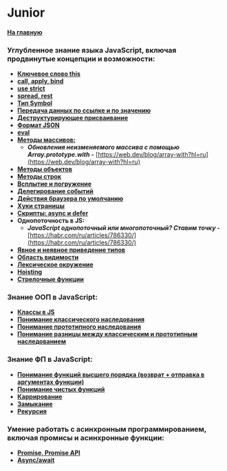 # Junior

#### [На главную](../JS_TS.md)

### Углубленное знание языка JavaScript, включая продвинутые концепции и возможности:

- [**Ключевое слово this**](https://habr.com/ru/company/ruvds/blog/419371/)
- [**call, apply, bind**](https://learn.javascript.ru/call-apply-decorators)
- [**use strict**](https://developer.mozilla.org/ru/docs/Web/JavaScript/Reference/Strict_mode/Transitioning_to_strict_mode)
- [**spread, rest**](http://jsraccoon.ru/es6-spread-rest)
- [**Тип Symbol**](https://habr.com/ru/company/ruvds/blog/444340/)
- [**Передача данных по ссылке и по значению**](https://studyjavascript.blogspot.com/2019/02/blog-post.html)
- [**Деструктурирующее присваивание**](https://learn.javascript.ru/destructuring-assignment)
- [**Формат JSON**](https://learn.javascript.ru/json)
- [**eval**](https://learn.javascript.ru/eval)
- [**Методы массивов:**](https://developer.mozilla.org/ru/docs/Web/JavaScript/Reference/Global_Objects/Array)
  - **_Обновления неизменяемого массива с помощью Array.prototype.with -_** [https://web.dev/blog/array-with?hl=ru](https://web.dev/blog/array-with?hl=ru)
- [**Методы объектов**](https://developer.mozilla.org/ru/docs/Web/JavaScript/Reference/Global_Objects/Object)
- [**Методы строк**](https://developer.mozilla.org/ru/docs/Web/JavaScript/Reference/Global_Objects/String)
- [**Всплытие и погружение**](https://learn.javascript.ru/bubbling-and-capturing)
- [**Делегирование событий**](https://learn.javascript.ru/event-delegation)
- [**Действия браузера по умолчанию**](https://learn.javascript.ru/default-browser-action)
- [**Хуки страницы**](https://learn.javascript.ru/onload-ondomcontentloaded)
- [**Скрипты: async и defer**](https://learn.javascript.ru/script-async-defer)
- **Однопоточность в JS:**
  - **_JavaScript однопоточный или многопоточный? Ставим точку -_** [https://habr.com/ru/articles/786330/](https://habr.com/ru/articles/786330/)
- [**Явное и неявное приведение типов**](https://habr.com/ru/companies/ruvds/articles/347866/)
- [**Область видимости**](https://habr.com/ru/articles/517338/)
- [**Лексическое окружение**](https://www.notion.so/Host-Realm-Environment-1e46c4a5a8dc43eeb7f60518c4092212?pvs=21)
- [**Hoisting**](https://www.notion.so/hoisting-42a965b55a5f40f4adec7a398f2b02f7?pvs=21)
- [**Стрелочные функции**](https://developer.mozilla.org/ru/docs/Web/JavaScript/Reference/Functions/Arrow_functions)

### Знание ООП в JavaScript:

- [**Классы в JS**](https://learn.javascript.ru/classes)
- [**Понимание классического наследования**](<https://ru.wikipedia.org/wiki/%D0%9D%D0%B0%D1%81%D0%BB%D0%B5%D0%B4%D0%BE%D0%B2%D0%B0%D0%BD%D0%B8%D0%B5_(%D0%BF%D1%80%D0%BE%D0%B3%D1%80%D0%B0%D0%BC%D0%BC%D0%B8%D1%80%D0%BE%D0%B2%D0%B0%D0%BD%D0%B8%D0%B5)>)
- [**Понимание прототипного наследования**](https://developer.mozilla.org/ru/docs/Web/JavaScript/Inheritance_and_the_prototype_chain)
- [**Понимание разницы между классическим и прототипным наследованием**](https://webdevblog.ru/chem-prototipnoe-nasledovanie-otlichaetsya-ot-klassicheskogo/?ysclid=lsbxkm50er465848146)

### Знание ФП в JavaScript:

- [**Понимание функций высшего порядка (возврат + отправка в аргументах функции)**](https://habr.com/ru/companies/ruvds/articles/428570/)
- [**Понимание чистых функций**](https://ru.wikipedia.org/wiki/%D0%A7%D0%B8%D1%81%D1%82%D0%BE%D1%82%D0%B0_%D1%84%D1%83%D0%BD%D0%BA%D1%86%D0%B8%D0%B8)
- [**Каррирование**](https://learn.javascript.ru/currying-partials)
- [**Замыкание**](https://learn.javascript.ru/closure)
- [**Рекурсия**](https://learn.javascript.ru/recursion)

### Умение работать с асинхронным программированием, включая промисы и асинхронные функции:

- [**Promise, Promise API**](https://learn.javascript.ru/async)
- [**Async/await**](https://developer.mozilla.org/ru/docs/Learn/JavaScript/Asynchronous/Promises)
